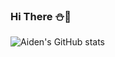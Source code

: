 ### Hi There :snowman::christmas_tree:

![Aiden's GitHub stats](https://github-readme-stats.vercel.app/api?username=aidenseo3180&)
